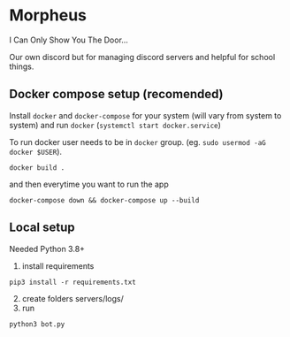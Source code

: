 # Morpheus
I Can Only Show You The Door...

Our own discord but for managing discord servers and helpful for school things.

## Docker compose setup (recomended)

Install `docker` and `docker-compose` for your system (will vary from system to system)
and run `docker` (`systemctl start docker.service`)

To run docker user needs to be in `docker` group. (eg. `sudo usermod -aG docker $USER`).

```
docker build .
```

and then everytime you want to run the app

```
docker-compose down && docker-compose up --build
```

## Local setup 
Needed Python 3.8+

1. install requirements
```
pip3 install -r requirements.txt
```

2. create folders servers/logs/
3. run

```
python3 bot.py
```

